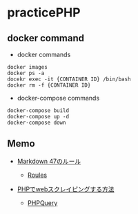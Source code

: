 # practicePHP

## docker command

* docker commands

```docker
docker images
docker ps -a
docekr exec -it {CONTAINER ID} /bin/bash
docker rm -f {CONTAINER ID}
```

* docker-compose commands

```docker
docker-compose build
docker-compose up -d
docker-compose down
```

## Memo

* [Markdown 47のルール](https://qiita.com/antk/items/e11cac45f9da343e7bf0)
  * [Roules](https://github.com/DavidAnson/markdownlint/blob/master/doc/Rules.md)

* [PHPでwebスクレイピングする方法](https://techplay.jp/column/587)
  * [PHPQuery](https://code.google.com/archive/p/phpquery/downloads)
